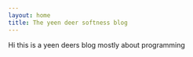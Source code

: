 ```yaml
---
layout: home
title: The yeen deer softness blog
---
```

Hi this is a yeen deers blog mostly about programming
